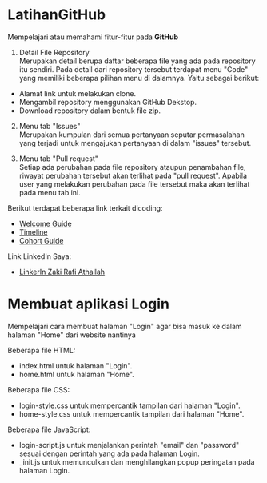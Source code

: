 # LatihanGitHub
Mempelajari atau memahami fitur-fitur pada **GitHub**

1. Detail File Repository <br>
Merupakan detail berupa daftar beberapa file yang ada pada repository itu sendiri.
Pada detail dari repository tersebut terdapat menu "Code" yang memiliki beberapa pilihan menu di dalamnya. Yaitu sebagai berikut:
- Alamat link untuk melakukan clone.
- Mengambil repository menggunakan GitHub Dekstop.
- Download repository dalam bentuk file zip.

2. Menu tab "Issues" <br>
Merupakan kumpulan dari semua pertanyaan seputar permasalahan yang terjadi untuk mengajukan pertanyaan di dalam "issues" tersebut.

3. Menu tab "Pull request" <br>
Setiap ada perubahan pada file repository ataupun penambahan file, riwayat perubahan tersebut akan terlihat pada "pull request".
Apabila user yang melakukan perubahan pada file tersebut maka akan terlihat pada menu tab ini.

Berikut terdapat beberapa link terkait dicoding:
- [Welcome Guide](https://drive.google.com/file/d/1WDRlmcbF1m6EPORWpDuKZkfQQFTosn6r/view?pli=1)
- [Timeline](https://docs.google.com/spreadsheets/d/e/2PACX-1vQgzMRNOWqR5W-2B_ewZ_4c7hyjnI2AUND2dSQxvRZEdjduGRd3bkCY6A-Jtq4GEo7qQbn1TZZNNddk/pubhtml#)
- [Cohort Guide](https://docs.google.com/document/d/1D5AWRvXyd6Ml649ffsMHbX81Ya_C0BRhUlxqxob5l0U/edit?pli=1&tab=t.0)

Link LinkedIn Saya:
- [LinkerIn Zaki Rafi Athallah](https://www.linkedin.com/in/zaki-rafi-athallah-32760629a/)

# Membuat aplikasi Login
Mempelajari cara membuat halaman "Login" agar bisa masuk ke dalam halaman "Home" dari website nantinya

Beberapa file HTML:
- index.html untuk halaman "Login".
- home.html untuk halaman "Home".

Beberapa file CSS:
- login-style.css untuk mempercantik tampilan dari halaman "Login".
- home-style.css untuk mempercantik tampilan dari halaman "Home".

Beberapa file JavaScript:
- login-script.js untuk menjalankan perintah "email" dan "password" sesuai dengan perintah yang ada pada halaman Login.
- _init.js untuk memunculkan dan menghilangkan popup peringatan pada halaman Login.
